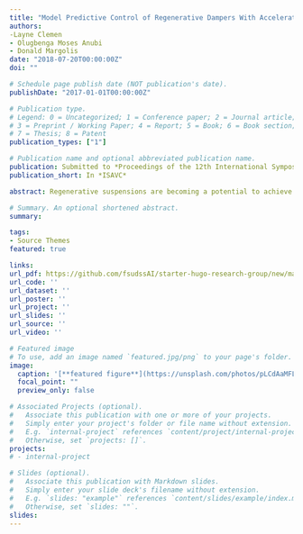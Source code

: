 ```yaml
---
title: "Model Predictive Control of Regenerative Dampers With Acceleration and Energy Harvesting Trade-Offs"
authors:
-Layne Clemen
- Olugbenga Moses Anubi
- Donald Margolis
date: "2018-07-20T00:00:00Z"
doi: ""

# Schedule page publish date (NOT publication's date).
publishDate: "2017-01-01T00:00:00Z"

# Publication type.
# Legend: 0 = Uncategorized; 1 = Conference paper; 2 = Journal article;
# 3 = Preprint / Working Paper; 4 = Report; 5 = Book; 6 = Book section;
# 7 = Thesis; 8 = Patent
publication_types: ["1"]

# Publication name and optional abbreviated publication name.
publication: Submitted to *Proceedings of the 12th International Symposium on Advanced Vehicle Control,*
publication_short: In *ISAVC*

abstract: Regenerative suspensions are becoming a potential to achieve active suspensions without reducing fuel economy. In this paper, a model predictive controller (MPC) is developed to minimize sprung mass vertical acceleration or maximize the energy regenerated by the suspension. MPC has difficulties when harvested energy is the optimization function. This led to development of an MPC algorithm that includes Lyapunov constraints that stabilizes the system states. Simulation results show that optimizing the energy output of the system increases energy production but degrades the ride comfort. Implementation of the Lyapunov constraints help reduce ride degradation and increase ride while improving energy regeneration. 

# Summary. An optional shortened abstract.
summary: 

tags:
- Source Themes
featured: true

links:
url_pdf: https://github.com/fsudssAI/starter-hugo-research-group/new/main/content/publication/mpcrdaehto/mpcrdaehto.pdf
url_code: ''
url_dataset: ''
url_poster: ''
url_project: ''
url_slides: ''
url_source: ''
url_video: ''

# Featured image
# To use, add an image named `featured.jpg/png` to your page's folder. 
image:
  caption: '[**featured figure**](https://unsplash.com/photos/pLCdAaMFLTE)'
  focal_point: ""
  preview_only: false

# Associated Projects (optional).
#   Associate this publication with one or more of your projects.
#   Simply enter your project's folder or file name without extension.
#   E.g. `internal-project` references `content/project/internal-project/index.md`.
#   Otherwise, set `projects: []`.
projects:
# - internal-project

# Slides (optional).
#   Associate this publication with Markdown slides.
#   Simply enter your slide deck's filename without extension.
#   E.g. `slides: "example"` references `content/slides/example/index.md`.
#   Otherwise, set `slides: ""`.
slides:
---
```



